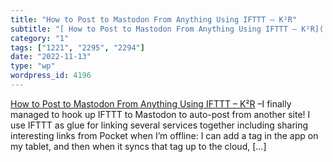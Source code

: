 ```yaml
---
title: "How to Post to Mastodon From Anything Using IFTTT – K²R"
subtitle: "[ How to Post to Mastodon From Anything Using IFTTT – K²R]( https://hyperborea.org/journal/2017/12/m..."
category: "1"
tags: ["1221", "2295", "2294"]
date: "2022-11-13"
type: "wp"
wordpress_id: 4196
---
```

[ How to Post to Mastodon From Anything Using IFTTT – K²R]( https://hyperborea.org/journal/2017/12/mastodon-ifttt/) –I finally managed to hook up IFTTT to Mastodon to auto-post from another site! I use IFTTT as glue for linking several services together including sharing interesting links from Pocket when I’m offline: I can add a tag in the app on my tablet, and then when it syncs that tag up to the cloud, […]